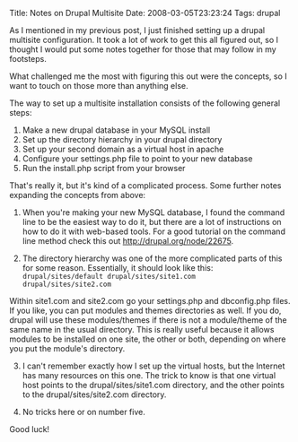 Title: Notes on Drupal Multisite
Date: 2008-03-05T23:23:24
Tags: drupal


As I mentioned in my previous post, I just finished setting up a drupal multisite configuration. It took a lot of work to get this all figured out, so I thought I would put some notes together for those that may follow in my footsteps.

What challenged me the most with figuring this out were the concepts, so I want to touch on those more than anything else.

The way to set up a multisite installation consists of the following general steps:<ol>
<li>Make a new drupal database in your MySQL install</li>
<li>Set up the directory hierarchy in your drupal directory</li>
<li>Set up your second domain as a virtual host in apache</li>
<li>Configure your settings.php file to point to your new database</li>
<li>Run the install.php script from your browser</li></ol>

That's really it, but it's kind of a complicated process. Some further notes expanding the concepts from above:
1. When you're making your new MySQL database, I found the command line to be the easiest way to do it, but there are a lot of instructions on how to do it with web-based tools. For a good tutorial on the command line method check this out <a href="http://drupal.org/node/22675" target="_blank">http://drupal.org/node/22675</a>.

2. The directory hierarchy was one of the more complicated parts of this for some reason. Essentially, it should look like this:<code lang="bash">
drupal/sites/default
drupal/sites/site1.com
drupal/sites/site2.com</code>

Within site1.com and site2.com go your settings.php and dbconfig.php files. If you like, you can put modules and themes directories as well. If you do, drupal will use these modules/themes if there is not a module/theme of the same name in the usual directory. This is really useful because it allows modules to be installed on one site, the other or both, depending on where you put the module's directory.

3. I can't remember exactly how I set up the virtual hosts, but the Internet has many resources on this one. The trick to know is that one virtual host points to the drupal/sites/site1.com directory, and the other points to the drupal/sites/site2.com directory.

4. No tricks here or on number five.

Good luck! <!--break-->